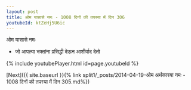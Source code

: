```yaml
---
layout: post
title: ओम यासासे नमः - 1008 दिनों की तपस्या में दिन 306
youtubeId: ktZeHj5U6ic
---
```

 
 
 ओम यासासे नमः  
 
 -  जो आपल्या भक्तांना प्रसिद्धी देऊन आशीर्वाद देतो 
 
  
 
  
 
 
 
 
 
 


{% include youtubePlayer.html id=page.youtubeId %}
 
[Next]({{ site.baseurl }}{% link  split1/_posts/2014-04-19-ओम अर्थकारया नमः - 1008 दिनों की तपस्या में दिन 305.md%})
 
